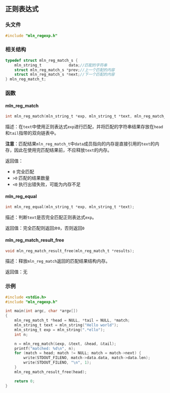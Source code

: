 ## 正则表达式



### 头文件

```c
#include "mln_regexp.h"
```



### 相关结构

```c
typedef struct mln_reg_match_s {
    mln_string_t            data;//匹配的字符串
    struct mln_reg_match_s *prev;//上一个匹配的内容
    struct mln_reg_match_s *next;//下一个匹配的内容
} mln_reg_match_t;
```



### 函数



#### mln_reg_match

```c
int mln_reg_match(mln_string_t *exp, mln_string_t *text, mln_reg_match_t **head, mln_reg_match_t **tail);
```

描述：在`text`中使用正则表达式`exp`进行匹配，并将匹配的字符串结果存放在`head`和`tail`指带的双向链表中。

**注意**：匹配结果`mln_reg_match_t`中`data`成员指向的内存是直接引用的`text`的内存，因此在使用完匹配结果前，不应释放`text`的内存。

返回值：

- `0` 完全匹配
- `>0` 匹配的结果数量
- `<0` 执行出错失败，可能为内存不足



#### mln_reg_equal

```c
int mln_reg_equal(mln_string_t *exp, mln_string_t *text);
```

描述：判断`text`是否完全匹配正则表达式`exp`。

返回值：完全匹配则返回`非0`，否则返回`0`



#### mln_reg_match_result_free

```c
void mln_reg_match_result_free(mln_reg_match_t *results);
```

描述：释放`mln_reg_match`返回的匹配结果结构内存。

返回值：无



### 示例

```c
#include <stdio.h>
#include "mln_regexp.h"

int main(int argc, char *argv[])
{
    mln_reg_match_t *head = NULL, *tail = NULL, *match;
    mln_string_t text = mln_string("Hello world");
    mln_string_t exp = mln_string(".*ello");
    int n;

    n = mln_reg_match(&exp, &text, &head, &tail);
    printf("matched: %d\n", n);
    for (match = head; match != NULL; match = match->next) {
        write(STDOUT_FILENO, match->data.data, match->data.len);
        write(STDOUT_FILENO, "\n", 1);
    }
    mln_reg_match_result_free(head);

    return 0;
}
```

